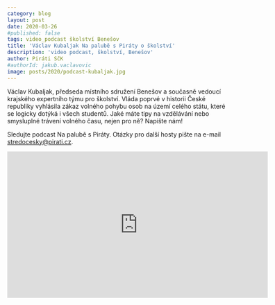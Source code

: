 ```yaml
---
category: blog
layout: post
date: 2020-03-26
#published: false
tags: video_podcast školství Benešov
title: 'Václav Kubaljak Na palubě s Piráty o školství'
description: 'video podcast, školství, Benešov'
author: Piráti SčK
#authorId: jakub.vaclavovic
image: posts/2020/podcast-kubaljak.jpg
---
```


Václav Kubaljak, předseda místního sdružení Benešov a současně vedoucí krajského expertního týmu pro školství. Vláda poprvé v historii České republiky vyhlásila zákaz volného pohybu osob na území celého státu, které se logicky dotýká i všech studentů. Jaké máte tipy na vzdělávání nebo smysluplné trávení volného času, nejen pro ně? Napište nám! 

Sledujte podcast Na palubě s Piráty. Otázky pro další hosty pište na e-mail stredocesky@pirati.cz.

<iframe width="600" height="338" src="https://www.youtube.com/embed/dewXrwVStq0" frameborder="0" allow="accelerometer; autoplay; encrypted-media; gyroscope; picture-in-picture" allowfullscreen></iframe>

